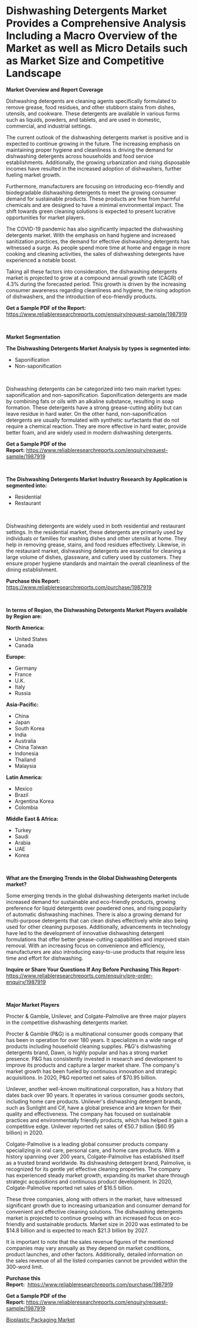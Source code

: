 <p><h1>Dishwashing Detergents Market Provides a Comprehensive Analysis Including a Macro Overview of the Market as well as Micro Details such as Market Size and Competitive Landscape</h1></p><p><strong>Market Overview and Report Coverage</strong></p>
<p><p>Dishwashing detergents are cleaning agents specifically formulated to remove grease, food residues, and other stubborn stains from dishes, utensils, and cookware. These detergents are available in various forms such as liquids, powders, and tablets, and are used in domestic, commercial, and industrial settings.</p><p>The current outlook of the dishwashing detergents market is positive and is expected to continue growing in the future. The increasing emphasis on maintaining proper hygiene and cleanliness is driving the demand for dishwashing detergents across households and food service establishments. Additionally, the growing urbanization and rising disposable incomes have resulted in the increased adoption of dishwashers, further fueling market growth.</p><p>Furthermore, manufacturers are focusing on introducing eco-friendly and biodegradable dishwashing detergents to meet the growing consumer demand for sustainable products. These products are free from harmful chemicals and are designed to have a minimal environmental impact. The shift towards green cleaning solutions is expected to present lucrative opportunities for market players.</p><p>The COVID-19 pandemic has also significantly impacted the dishwashing detergents market. With the emphasis on hand hygiene and increased sanitization practices, the demand for effective dishwashing detergents has witnessed a surge. As people spend more time at home and engage in more cooking and cleaning activities, the sales of dishwashing detergents have experienced a notable boost.</p><p>Taking all these factors into consideration, the dishwashing detergents market is projected to grow at a compound annual growth rate (CAGR) of 4.3% during the forecasted period. This growth is driven by the increasing consumer awareness regarding cleanliness and hygiene, the rising adoption of dishwashers, and the introduction of eco-friendly products.</p></p>
<p><strong>Get a Sample PDF of the Report:</strong> <a href="https://www.reliableresearchreports.com/enquiry/request-sample/1987919">https://www.reliableresearchreports.com/enquiry/request-sample/1987919</a></p>
<p>&nbsp;</p>
<p><strong>Market Segmentation</strong></p>
<p><strong>The Dishwashing Detergents Market Analysis by types is segmented into:</strong></p>
<p><ul><li>Saponification</li><li>Non-saponification</li></ul></p>
<p>&nbsp;</p>
<p><p>Dishwashing detergents can be categorized into two main market types: saponification and non-saponification. Saponification detergents are made by combining fats or oils with an alkaline substance, resulting in soap formation. These detergents have a strong grease-cutting ability but can leave residue in hard water. On the other hand, non-saponification detergents are usually formulated with synthetic surfactants that do not require a chemical reaction. They are more effective in hard water, provide better foam, and are widely used in modern dishwashing detergents.</p></p>
<p><strong>Get a Sample PDF of the Report:</strong>&nbsp;<a href="https://www.reliableresearchreports.com/enquiry/request-sample/1987919">https://www.reliableresearchreports.com/enquiry/request-sample/1987919</a></p>
<p>&nbsp;</p>
<p><strong>The Dishwashing Detergents Market Industry Research by Application is segmented into:</strong></p>
<p><ul><li>Residential</li><li>Restaurant</li></ul></p>
<p>&nbsp;</p>
<p><p>Dishwashing detergents are widely used in both residential and restaurant settings. In the residential market, these detergents are primarily used by individuals or families for washing dishes and other utensils at home. They help in removing grease, stains, and food residues effectively. Likewise, in the restaurant market, dishwashing detergents are essential for cleaning a large volume of dishes, glassware, and cutlery used by customers. They ensure proper hygiene standards and maintain the overall cleanliness of the dining establishment.</p></p>
<p><strong>Purchase this Report:</strong>&nbsp; <a href="https://www.reliableresearchreports.com/purchase/1987919">https://www.reliableresearchreports.com/purchase/1987919</a></p>
<p>&nbsp;</p>
<p><strong>In terms of Region, the Dishwashing Detergents Market Players available by Region are:</strong></p>
<p>
    <p> <strong> North America: </strong>
        <ul>
            <li>United States</li>
            <li>Canada</li>
        </ul>
        </p> 
    <p> <strong> Europe: </strong>
        <ul>
            <li>Germany</li>
            <li>France</li>
            <li>U.K.</li>
            <li>Italy</li>
            <li>Russia</li>
        </ul>
        </p> 
    <p> <strong> Asia-Pacific: </strong>
        <ul>
            <li>China</li>
            <li>Japan</li>
            <li>South Korea</li>
            <li>India</li>
            <li>Australia</li>
            <li>China Taiwan</li>
            <li>Indonesia</li>
            <li>Thailand</li>
            <li>Malaysia</li>
        </ul>
        </p> 
    <p> <strong> Latin America: </strong>
        <ul>
            <li>Mexico</li>
            <li>Brazil</li>
            <li>Argentina Korea</li>
            <li>Colombia</li>
        </ul>
        </p> 
    <p> <strong> Middle East & Africa: </strong>
        <ul>
            <li>Turkey</li>
            <li>Saudi</li>
            <li>Arabia</li>
            <li>UAE</li>
            <li>Korea</li>
        </ul>
    </p>
    </p>
<p>&nbsp;</p>
<p><strong>What are the Emerging Trends in the Global Dishwashing Detergents market?</strong></p>
<p><p>Some emerging trends in the global dishwashing detergents market include increased demand for sustainable and eco-friendly products, growing preference for liquid detergents over powdered ones, and rising popularity of automatic dishwashing machines. There is also a growing demand for multi-purpose detergents that can clean dishes effectively while also being used for other cleaning purposes. Additionally, advancements in technology have led to the development of innovative dishwashing detergent formulations that offer better grease-cutting capabilities and improved stain removal. With an increasing focus on convenience and efficiency, manufacturers are also introducing easy-to-use products that require less time and effort for dishwashing.</p></p>
<p><strong>Inquire or Share Your Questions If Any Before Purchasing This Report</strong>- <a href="https://www.reliableresearchreports.com/enquiry/pre-order-enquiry/1987919">https://www.reliableresearchreports.com/enquiry/pre-order-enquiry/1987919</a></p>
<p>&nbsp;</p>
<p><strong>Major Market Players</strong></p>
<p><p>Procter & Gamble, Unilever, and Colgate-Palmolive are three major players in the competitive dishwashing detergents market. </p><p>Procter & Gamble (P&G) is a multinational consumer goods company that has been in operation for over 180 years. It specializes in a wide range of products including household cleaning supplies. P&G's dishwashing detergents brand, Dawn, is highly popular and has a strong market presence. P&G has consistently invested in research and development to improve its products and capture a larger market share. The company's market growth has been fueled by continuous innovation and strategic acquisitions. In 2020, P&G reported net sales of $70.95 billion.</p><p>Unilever, another well-known multinational corporation, has a history that dates back over 90 years. It operates in various consumer goods sectors, including home care products. Unilever's dishwashing detergent brands, such as Sunlight and Cif, have a global presence and are known for their quality and effectiveness. The company has focused on sustainable practices and environmentally friendly products, which has helped it gain a competitive edge. Unilever reported net sales of €50.7 billion ($60.95 billion) in 2020.</p><p>Colgate-Palmolive is a leading global consumer products company specializing in oral care, personal care, and home care products. With a history spanning over 200 years, Colgate-Palmolive has established itself as a trusted brand worldwide. Its dishwashing detergent brand, Palmolive, is recognized for its gentle yet effective cleaning properties. The company has experienced steady market growth, expanding its market share through strategic acquisitions and continuous product development. In 2020, Colgate-Palmolive reported net sales of $16.5 billion.</p><p>These three companies, along with others in the market, have witnessed significant growth due to increasing urbanization and consumer demand for convenient and effective cleaning solutions. The dishwashing detergents market is projected to continue growing with an increased focus on eco-friendly and sustainable products. Market size in 2020 was estimated to be $14.8 billion and is expected to reach $21.3 billion by 2027.</p><p>It is important to note that the sales revenue figures of the mentioned companies may vary annually as they depend on market conditions, product launches, and other factors. Additionally, detailed information on the sales revenue of all the listed companies cannot be provided within the 300-word limit.</p></p>
<p><strong>Purchase this Report:</strong>&nbsp;&nbsp;<a href="https://www.reliableresearchreports.com/purchase/1987919">https://www.reliableresearchreports.com/purchase/1987919</a></p>
<p></p>
<p><strong>Get a Sample PDF of the Report:</strong>&nbsp;<a href="https://www.reliableresearchreports.com/enquiry/request-sample/1987919">https://www.reliableresearchreports.com/enquiry/request-sample/1987919</a></p>
<p><p><a href="https://github.com/amonskiyk/Market-Research-Report-List-1/blob/main/bioplastic-packaging-market.md">Bioplastic Packaging Market</a></p></p>